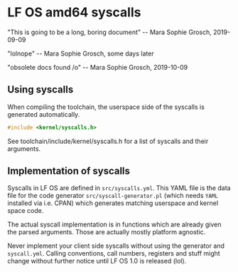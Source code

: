# LF OS amd64 syscalls

"This is going to be a long, boring document" -- Mara Sophie Grosch, 2019-09-09

"lolnope" -- Mara Sophie Grosch, some days later

"obsolete docs found /o\" -- Mara Sophie Grosch, 2019-10-09


## Using syscalls

When compiling the toolchain, the userspace side of the syscalls is generated automatically.

```c
#include <kernel/syscalls.h>
```

See toolchain/include/kernel/syscalls.h for a list of syscalls and their arguments.


## Implementation of syscalls

Syscalls in LF OS are defined in `src/syscalls.yml`. This YAML file is the data file for the code generator
`src/syscall-generator.pl` (which needs `YAML` installed via i.e. CPAN) which generates matching userspace
and kernel space code.

The actual syscall implementation is in functions which are already given the parsed arguments. Those are
actually mostly platform agnostic.

Never implement your client side syscalls without using the generator and `syscall.yml`. Calling conventions,
call numbers, registers and stuff might change without further notice until LF OS 1.0 is released (lol).

